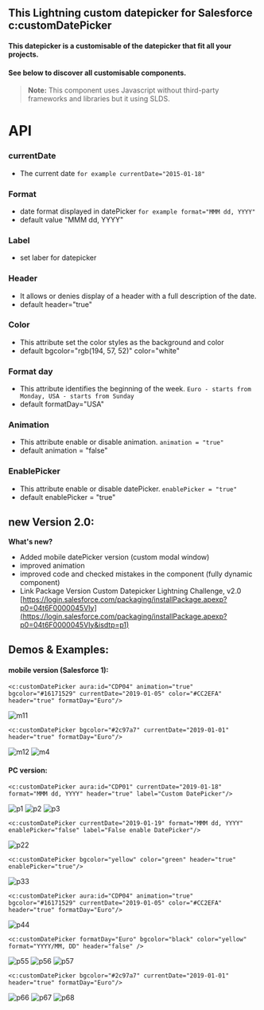 
## This Lightning custom datepicker for Salesforce c:customDatePicker

#### This datepicker is a customisable of the datepicker that fit all your projects. 
#### See below to discover all customisable components.

> **Note:** This component uses Javascript without third-party frameworks and libraries but it using SLDS.


# API
   
### currentDate
 - The current date
`for example currentDate="2015-01-18"`

        
###  Format
 - date format displayed in datePicker
`for example format="MMM dd, YYYY"`
- default value "MMM dd, YYYY"

### Label
- set laber for datepicker

### Header
- It allows or denies display of a header with a full description of the date.
 - default header="true"

### Color
- This attribute set the color styles as the background and color
 - default bgcolor="rgb(194, 57, 52)" color="white"

###  Format day
- This attribute identifies the beginning of the week.
`Euro - starts from Monday, USA - starts from Sunday`
 - default formatDay="USA"

###  Animation
- This attribute enable or disable animation.
`animation = "true"`
 - default animation = "false"

###  EnablePicker
- This attribute enable or disable datePicker.
`enablePicker = "true"`
 - default enablePicker = "true"

## new Version 2.0:
 **What's new?** 

 - Added mobile datePicker version (custom modal window)
 - improved animation 
 - improved code and checked mistakes in the component (fully dynamic component)
 - Link Package Version Custom Datepicker Lightning Challenge, v2.0 [https://login.salesforce.com/packaging/installPackage.apexp?p0=04t6F0000045VIy](https://login.salesforce.com/packaging/installPackage.apexp?p0=04t6F0000045VIy&isdtp=p1)

## Demos & Examples:
#### mobile version (Salesforce 1):
```
<c:customDatePicker aura:id="CDP04" animation="true" bgcolor="#16171529" currentDate="2019-01-05" color="#CC2EFA" header="true" formatDay="Euro"/>
```
![m11](https://user-images.githubusercontent.com/7148763/50774135-b78dbf00-12a3-11e9-8a70-72244898d4a5.png)
```
<c:customDatePicker bgcolor="#2c97a7" currentDate="2019-01-01"  header="true" formatDay="Euro"/>
```
![m12](https://user-images.githubusercontent.com/7148763/50774422-6c27e080-12a4-11e9-995b-cf62cdc6e6fd.png)
![m4](https://user-images.githubusercontent.com/7148763/50774671-16076d00-12a5-11e9-927e-f08379bb1f26.png)

####  PC version:
```
<c:customDatePicker aura:id="CDP01" currentDate="2019-01-18" format="MMM dd, YYYY" header="true" label="Custom DatePicker"/>
```
![p1](https://user-images.githubusercontent.com/7148763/50774495-a4c7ba00-12a4-11e9-972e-5f96e1f1858d.png)
![p2](https://user-images.githubusercontent.com/7148763/50774496-a4c7ba00-12a4-11e9-8480-f572ea837bab.png)
![p3](https://user-images.githubusercontent.com/7148763/50774498-a5605080-12a4-11e9-8f6a-8850e841b131.png)
```
<c:customDatePicker currentDate="2019-01-19" format="MMM dd, YYYY"  enablePicker="false" label="False enable DatePicker"/>
```
![p22](https://user-images.githubusercontent.com/7148763/50774692-228bc580-12a5-11e9-9b8c-08b44d5967eb.png)
```
<c:customDatePicker bgcolor="yellow" color="green" header="true" enablePicker="true"/>
```
![p33](https://user-images.githubusercontent.com/7148763/50774706-2ae40080-12a5-11e9-9db2-4f0180d3ca80.png)
```
<c:customDatePicker aura:id="CDP04" animation="true" bgcolor="#16171529" currentDate="2019-01-05" color="#CC2EFA" header="true" formatDay="Euro"/>
```
![p44](https://user-images.githubusercontent.com/7148763/50774539-bd37d480-12a4-11e9-8b53-c227800f4206.png)
```
<c:customDatePicker formatDay="Euro" bgcolor="black" color="yellow" format="YYYY/MM, DD" header="false" />
```
![p55](https://user-images.githubusercontent.com/7148763/50774718-36cfc280-12a5-11e9-83f4-4edb80ceffb8.png)
![p56](https://user-images.githubusercontent.com/7148763/50774719-37685900-12a5-11e9-94d1-91d0b0706afc.png)
![p57](https://user-images.githubusercontent.com/7148763/50774720-37685900-12a5-11e9-9385-c2f5db8d80cf.png)
```
<c:customDatePicker bgcolor="#2c97a7" currentDate="2019-01-01"  header="true" formatDay="Euro"/>
```
![p66](https://user-images.githubusercontent.com/7148763/50774595-e5273800-12a4-11e9-8b62-6302bbd9efea.png)
![p67](https://user-images.githubusercontent.com/7148763/50774596-e5273800-12a4-11e9-90c0-7b508ba74989.png)
![p68](https://user-images.githubusercontent.com/7148763/50774594-e48ea180-12a4-11e9-9734-740165103a52.png)
